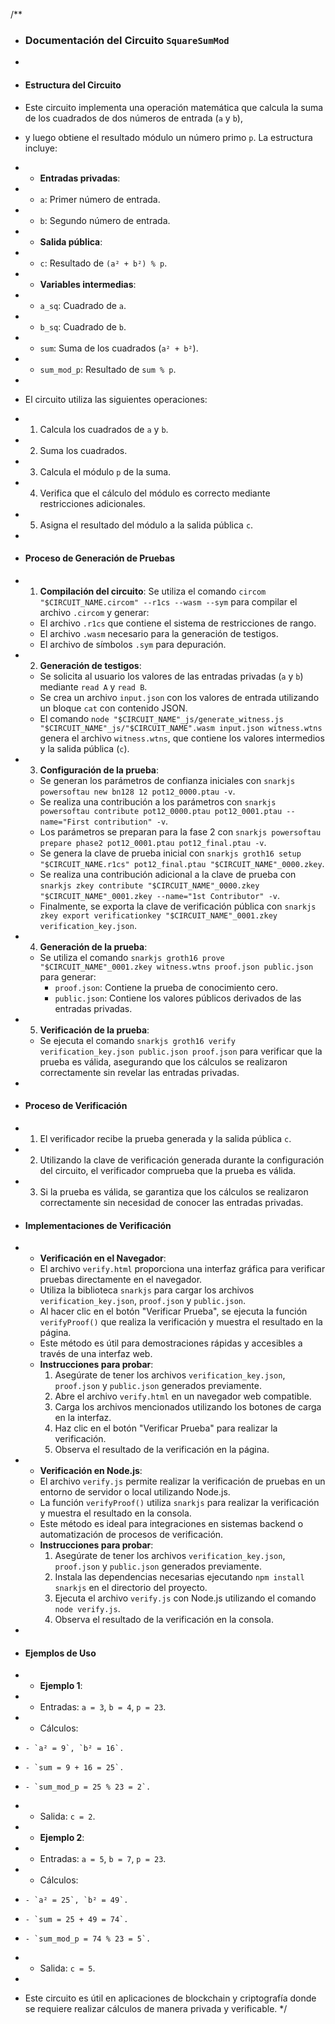 /**
 * ### Documentación del Circuito `SquareSumMod`
 *
 * #### Estructura del Circuito
 * Este circuito implementa una operación matemática que calcula la suma de los cuadrados de dos números de entrada (`a` y `b`), 
 * y luego obtiene el resultado módulo un número primo `p`. La estructura incluye:
 * - **Entradas privadas**:
 *   - `a`: Primer número de entrada.
 *   - `b`: Segundo número de entrada.
 * - **Salida pública**:
 *   - `c`: Resultado de `(a² + b²) % p`.
 * - **Variables intermedias**:
 *   - `a_sq`: Cuadrado de `a`.
 *   - `b_sq`: Cuadrado de `b`.
 *   - `sum`: Suma de los cuadrados (`a² + b²`).
 *   - `sum_mod_p`: Resultado de `sum % p`.
 * 
 * El circuito utiliza las siguientes operaciones:
 * 1. Calcula los cuadrados de `a` y `b`.
 * 2. Suma los cuadrados.
 * 3. Calcula el módulo `p` de la suma.
 * 4. Verifica que el cálculo del módulo es correcto mediante restricciones adicionales.
 * 5. Asigna el resultado del módulo a la salida pública `c`.
 *
 * #### Proceso de Generación de Pruebas
 * 1. **Compilación del circuito**: Se utiliza el comando `circom "$CIRCUIT_NAME.circom" --r1cs --wasm --sym` para compilar el archivo `.circom` y generar:
    - El archivo `.r1cs` que contiene el sistema de restricciones de rango.
    - El archivo `.wasm` necesario para la generación de testigos.
    - El archivo de símbolos `.sym` para depuración.
 * 2. **Generación de testigos**: 
    - Se solicita al usuario los valores de las entradas privadas (`a` y `b`) mediante `read A` y `read B`.
    - Se crea un archivo `input.json` con los valores de entrada utilizando un bloque `cat` con contenido JSON.
    - El comando `node "$CIRCUIT_NAME"_js/generate_witness.js "$CIRCUIT_NAME"_js/"$CIRCUIT_NAME".wasm input.json witness.wtns` genera el archivo `witness.wtns`, que contiene los valores intermedios y la salida pública (`c`).
 * 3. **Configuración de la prueba**:
    - Se generan los parámetros de confianza iniciales con `snarkjs powersoftau new bn128 12 pot12_0000.ptau -v`.
    - Se realiza una contribución a los parámetros con `snarkjs powersoftau contribute pot12_0000.ptau pot12_0001.ptau --name="First contribution" -v`.
    - Los parámetros se preparan para la fase 2 con `snarkjs powersoftau prepare phase2 pot12_0001.ptau pot12_final.ptau -v`.
    - Se genera la clave de prueba inicial con `snarkjs groth16 setup "$CIRCUIT_NAME.r1cs" pot12_final.ptau "$CIRCUIT_NAME"_0000.zkey`.
    - Se realiza una contribución adicional a la clave de prueba con `snarkjs zkey contribute "$CIRCUIT_NAME"_0000.zkey "$CIRCUIT_NAME"_0001.zkey --name="1st Contributor" -v`.
    - Finalmente, se exporta la clave de verificación pública con `snarkjs zkey export verificationkey "$CIRCUIT_NAME"_0001.zkey verification_key.json`.
 * 4. **Generación de la prueba**: 
    - Se utiliza el comando `snarkjs groth16 prove "$CIRCUIT_NAME"_0001.zkey witness.wtns proof.json public.json` para generar:
        - `proof.json`: Contiene la prueba de conocimiento cero.
        - `public.json`: Contiene los valores públicos derivados de las entradas privadas.
 * 5. **Verificación de la prueba**: 
    - Se ejecuta el comando `snarkjs groth16 verify verification_key.json public.json proof.json` para verificar que la prueba es válida, asegurando que los cálculos se realizaron correctamente sin revelar las entradas privadas.
 *
 * #### Proceso de Verificación
 * 1. El verificador recibe la prueba generada y la salida pública `c`.
 * 2. Utilizando la clave de verificación generada durante la configuración del circuito, el verificador comprueba que la prueba es válida.
 * 3. Si la prueba es válida, se garantiza que los cálculos se realizaron correctamente sin necesidad de conocer las entradas privadas.
 * #### Implementaciones de Verificación
 * - **Verificación en el Navegador**:
    - El archivo `verify.html` proporciona una interfaz gráfica para verificar pruebas directamente en el navegador.
    - Utiliza la biblioteca `snarkjs` para cargar los archivos `verification_key.json`, `proof.json` y `public.json`.
    - Al hacer clic en el botón "Verificar Prueba", se ejecuta la función `verifyProof()` que realiza la verificación y muestra el resultado en la página.
    - Este método es útil para demostraciones rápidas y accesibles a través de una interfaz web.
    - **Instrucciones para probar**:
        1. Asegúrate de tener los archivos `verification_key.json`, `proof.json` y `public.json` generados previamente.
        2. Abre el archivo `verify.html` en un navegador web compatible.
        3. Carga los archivos mencionados utilizando los botones de carga en la interfaz.
        4. Haz clic en el botón "Verificar Prueba" para realizar la verificación.
        5. Observa el resultado de la verificación en la página.

 * - **Verificación en Node.js**:
    - El archivo `verify.js` permite realizar la verificación de pruebas en un entorno de servidor o local utilizando Node.js.
    - La función `verifyProof()` utiliza `snarkjs` para realizar la verificación y muestra el resultado en la consola.
    - Este método es ideal para integraciones en sistemas backend o automatización de procesos de verificación.
    - **Instrucciones para probar**:
        1. Asegúrate de tener los archivos `verification_key.json`, `proof.json` y `public.json` generados previamente.
        2. Instala las dependencias necesarias ejecutando `npm install snarkjs` en el directorio del proyecto.
        3. Ejecuta el archivo `verify.js` con Node.js utilizando el comando `node verify.js`.
        4. Observa el resultado de la verificación en la consola.

 *
 * #### Ejemplos de Uso
 * - **Ejemplo 1**:
 *   - Entradas: `a = 3`, `b = 4`, `p = 23`.
 *   - Cálculos:
 *     - `a² = 9`, `b² = 16`.
 *     - `sum = 9 + 16 = 25`.
 *     - `sum_mod_p = 25 % 23 = 2`.
 *   - Salida: `c = 2`.
 * - **Ejemplo 2**:
 *   - Entradas: `a = 5`, `b = 7`, `p = 23`.
 *   - Cálculos:
 *     - `a² = 25`, `b² = 49`.
 *     - `sum = 25 + 49 = 74`.
 *     - `sum_mod_p = 74 % 23 = 5`.
 *   - Salida: `c = 5`.
 *
 * Este circuito es útil en aplicaciones de blockchain y criptografía donde se requiere realizar cálculos de manera privada y verificable.
 */
